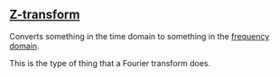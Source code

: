 ## [Z-transform](#z-transform)

Converts something in the time domain to something in the [frequency domain](#frequency-domain).

This is the type of thing that a Fourier transform does.

